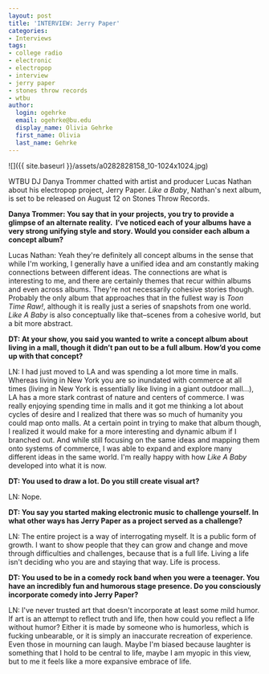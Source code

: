 ```yaml
---
layout: post
title: 'INTERVIEW: Jerry Paper'
categories:
- Interviews
tags:
- college radio
- electronic
- electropop
- interview
- jerry paper
- stones throw records
- wtbu
author:
  login: ogehrke
  email: ogehrke@bu.edu
  display_name: Olivia Gehrke
  first_name: Olivia
  last_name: Gehrke
---
```

![]({{ site.baseurl }}/assets/a0282828158_10-1024x1024.jpg)

WTBU DJ Danya Trommer chatted with artist and producer Lucas Nathan about his electropop project, Jerry Paper. _Like a Baby_, Nathan's next album, is set to be released on August 12 on Stones Throw Records.

**Danya Trommer: You say that in your projects, you try to provide a glimpse of an alternate reality.  I’ve noticed each of your albums have a very strong unifying style and story. Would you consider each album a concept album?**

Lucas Nathan: Yeah they're definitely all concept albums in the sense that while I'm working, I generally have a unified idea and am constantly making connections between different ideas. The connections are what is interesting to me, and there are certainly themes that recur within albums and even across albums. They're not necessarily cohesive stories though. Probably the only album that approaches that in the fullest way is _Toon Time Raw!_, although it is really just a series of snapshots from one world. _Like A Baby_ is also conceptually like that–scenes from a cohesive world, but a bit more abstract.

**DT: At your show, you said you wanted to write a concept album about living in a mall, though it didn’t pan out to be a full album. How’d you come up with that concept?**

LN: I had just moved to LA and was spending a lot more time in malls. Whereas living in New York you are so inundated with commerce at all times (living in New York is essentially like living in a giant outdoor mall...), LA has a more stark contrast of nature and centers of commerce. I was really enjoying spending time in malls and it got me thinking a lot about cycles of desire and I realized that there was so much of humanity you could map onto malls. At a certain point in trying to make that album though, I realized it would make for a more interesting and dynamic album if I branched out. And while still focusing on the same ideas and mapping them onto systems of commerce, I was able to expand and explore many different ideas in the same world. I'm really happy with how _Like A Baby_ developed into what it is now.

**DT: You used to draw a lot. Do you still create visual art?**

LN: Nope.

**DT: You say you started making electronic music to challenge yourself. In what other ways has Jerry Paper as a project served as a challenge?**

LN: The entire project is a way of interrogating myself. It is a public form of growth. I want to show people that they can grow and change and move through difficulties and challenges, because that is a full life. Living a life isn't deciding who you are and staying that way. Life is process.

**DT: You used to be in a comedy rock band when you were a teenager. You have an incredibly fun and humorous stage presence. Do you consciously incorporate comedy into Jerry Paper?**

LN: I've never trusted art that doesn't incorporate at least some mild humor. If art is an attempt to reflect truth and life, then how could you reflect a life without humor? Either it is made by someone who is humorless, which is fucking unbearable, or it is simply an inaccurate recreation of experience. Even those in mourning can laugh. Maybe I'm biased because laughter is something that I hold to be central to life, maybe I am myopic in this view, but to me it feels like a more expansive embrace of life.